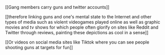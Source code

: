 [[Gang members carry guns and twitter accounts]]

[[therefore linking guns and one's mental state to the Internet and other types of media such as violent videogames played online as well as graphic movies and tv shows for which people often glorify on sites like Reddit and Twitter through reviews, painting these depictions as cool in a sense]]

[[Or videos on social media sites like Tiktok where you can see people shooting guns at targets for fun]]
